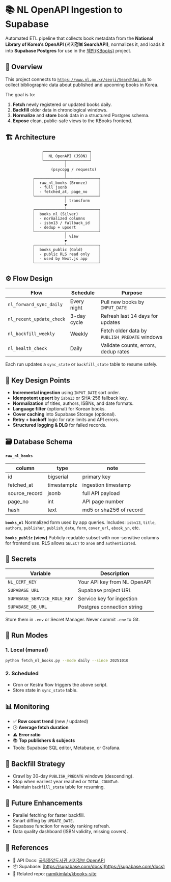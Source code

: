 # 📚 NL OpenAPI Ingestion to Supabase

Automated ETL pipeline that collects book metadata from the **National Library of Korea’s OpenAPI (서지정보 SearchAPI)**, normalizes it, and loads it into **Supabase Postgres** for use in the [책판(KBooks)](https://github.com/namikimlab/kbooks-site) project.

## 🧭 Overview

This project connects to [`https://www.nl.go.kr/seoji/SearchApi.do`](https://www.nl.go.kr/seoji/SearchApi.do) to collect bibliographic data about published and upcoming books in Korea.

The goal is to:

1. **Fetch** newly registered or updated books daily.
2. **Backfill** older data in chronological windows.
3. **Normalize** and **store** book data in a structured Postgres schema.
4. **Expose** clean, public-safe views to the KBooks frontend.

## 🏗️ Architecture

```
                ┌────────────────────┐
                │  NL OpenAPI (JSON) │
                └─────────┬──────────┘
                          │
                    (psycopg / requests)
                          │
            ┌─────────────┴──────────────┐
            │  raw_nl_books (Bronze)     │
            │  - full jsonb              │
            │  - fetched_at, page_no     │
            └─────────────┬──────────────┘
                          │ transform
                          ▼
            ┌─────────────┴──────────────┐
            │  books_nl (Silver)         │
            │  - normalized columns      │
            │  - isbn13 / fallback_id    │
            │  - dedup + upsert          │
            └─────────────┬──────────────┘
                          │ view
                          ▼
            ┌─────────────┴──────────────┐
            │  books_public (Gold)       │
            │  - public RLS read only    │
            │  - used by Next.js app     │
            └────────────────────────────┘
```

## ⚙️ Flow Design

| Flow                     | Schedule    | Purpose                                       |
| ------------------------ | ----------- | --------------------------------------------- |
| `nl_forward_sync_daily`  | Every night | Pull new books by `INPUT_DATE`                |
| `nl_recent_update_check` | 3-day cycle | Refresh last 14 days for updates              |
| `nl_backfill_weekly`     | Weekly      | Fetch older data by `PUBLISH_PREDATE` windows |
| `nl_health_check`        | Daily       | Validate counts, errors, dedup rates          |

Each run updates a `sync_state` or `backfill_state` table to resume safely.


## 🧩 Key Design Points

* **Incremental ingestion** using `INPUT_DATE` sort order.
* **Idempotent upsert** by `isbn13` or SHA-256 fallback key.
* **Normalization** of titles, authors, ISBNs, and date formats.
* **Language filter** (optional) for Korean books.
* **Cover caching** into Supabase Storage (optional).
* **Retry + backoff** logic for rate limits and API errors.
* **Structured logging & DLQ** for failed records.

## 🗃️ Database Schema

**`raw_nl_books`**

| column        | type        | note                    |
| ------------- | ----------- | ----------------------- |
| id            | bigserial   | primary key             |
| fetched_at    | timestamptz | ingestion timestamp     |
| source_record | jsonb       | full API payload        |
| page_no       | int         | API page number         |
| hash          | text        | md5 or sha256 of record |

**`books_nl`**
Normalized form used by app queries.
Includes: `isbn13`, `title`, `authors`, `publisher`, `publish_date`, `form`, `cover_url`, `ebook_yn`, etc.

**`books_public` (view)**
Publicly readable subset with non-sensitive columns for frontend use.
RLS allows `SELECT` to `anon` and `authenticated`.


## 🔐 Secrets

| Variable                    | Description                  |
| --------------------------- | ---------------------------- |
| `NL_CERT_KEY`               | Your API key from NL OpenAPI |
| `SUPABASE_URL`              | Supabase project URL         |
| `SUPABASE_SERVICE_ROLE_KEY` | Service key for ingestion    |
| `SUPABASE_DB_URL`           | Postgres connection string   |

Store them in `.env` or Secret Manager.
Never commit `.env` to Git.


## 🚀 Run Modes

### 1. Local (manual)

```bash
python fetch_nl_books.py --mode daily --since 20251010
```

### 2. Scheduled

* Cron or Kestra flow triggers the above script.
* Store state in `sync_state` table.



## 📊 Monitoring

* ✅ **Row count trend** (new / updated)
* 🕒 **Average fetch duration**
* ⚠️ **Error ratio**
* 📚 **Top publishers & subjects**
* Tools: Supabase SQL editor, Metabase, or Grafana.



## 🔄 Backfill Strategy

* Crawl by 30-day `PUBLISH_PREDATE` windows (descending).
* Stop when earliest year reached or `TOTAL_COUNT=0`.
* Maintain `backfill_state` table for resuming.



## 🧠 Future Enhancements

* Parallel fetching for faster backfill.
* Smart diffing by `UPDATE_DATE`.
* Supabase function for weekly ranking refresh.
* Data quality dashboard (ISBN validity, missing covers).

## 📎 References

* 📘 API Docs: [국립중앙도서관 서지정보 OpenAPI](https://www.nl.go.kr/contents/N30501030700.do)
* 📦 Supabase: [https://supabase.com/docs](https://supabase.com/docs)
* 🔧 Related repo: [namikimlab/kbooks-site](https://github.com/namikimlab/kbooks-site)


